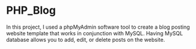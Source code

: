 # PHP_Blog
In this project, I used a phpMyAdmin software tool to create a blog posting website template that works in conjunction with MySQL. Having MySQL database allows you to add, edit, or delete posts on the website.
